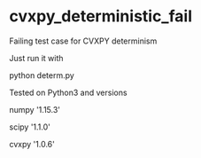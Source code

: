 # cvxpy_deterministic_fail
Failing test case for CVXPY determinism

Just run it with

python determ.py

Tested on Python3 and versions

numpy '1.15.3'

scipy '1.1.0'

cvxpy '1.0.6'

